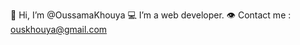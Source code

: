   👋 Hi, I’m @OussamaKhouya
  💻 I’m a web developer.
  👁️ Contact me : ouskhouya@gmail.com


<!---
OussamaKhouya/OussamaKhouya is a ✨ special ✨ repository because its `README.md` (this file) appears on your GitHub profile.
You can click the Preview link to take a look at your changes.
--->
